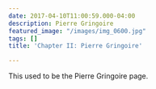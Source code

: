 ```yaml
---
date: 2017-04-10T11:00:59.000-04:00
description: Pierre Gringoire
featured_image: "/images/img_0600.jpg"
tags: []
title: 'Chapter II: Pierre Gringoire'

---
```

This used to be the Pierre Gringoire page.